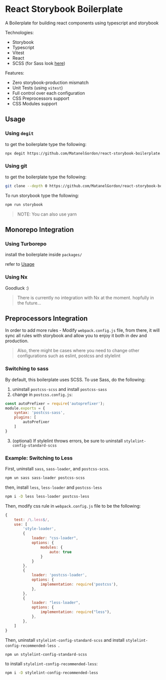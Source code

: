 # React Storybook Boilerplate
A Boilerplate for building react components using typescript and storybook

Technologies:
- Storybook
- Typescript
- Vitest
- React
- SCSS (for Sass look [here](#Switching-to-sass))

Features:
- Zero storybook-production mismatch
- Unit Tests (using `vitest`)
- Full control over each configuration
- CSS Preprocessors support
- CSS Modules support

## Usage

### Using `degit`

to get the boilerplate type the following:

```bash
npx degit https://github.com/MatanelGordon/react-storybook-boilerplate.git <directory name>
```

### Using git

to get the boilerplate type the following:

```bash
git clone --depth 0 https://github.com/MatanelGordon/react-storybook-boilerplate.git <directory name>
```

To run storybook type the following:

```bash
npm run storybook
```

> NOTE: You can also use yarn

## Monorepo Integration

### Using Turborepo
install the boilerplate inside `packages/`

refer to [Usage](#Usage)

### Using Nx

Goodluck :)

> There is currently no integration with Nx at the moment. hopfully in the future... 


## Preprocessors Integration
In order to add more rules - Modify `webpack.config.js` file, from there, it will sync all rules with storybook and allow you to enjoy it both in dev and production.

> Also, there might be cases where you need to change other configurations such as eslint, postcss and stylelint

### Switching to sass

By default, this boilerplate uses SCSS. To use Sass, do the following:
1. uninstall `postcss-scss` and install `postcss-sass`
2. change in `postcss.config.js`:
```javascript
const autoPrefixer = require('autoprefixer');
module.exports = {
	syntax: 'postcss-sass',
	plugins: [
		autoPrefixer
	]
}
```
3. (optional) If stylelint throws errors, be sure to uninstall `stylelint-config-standard-scss`


### Example: Switching to Less

First, uninstall `sass`, `sass-loader`, and `postcss-scss`.

```bash
npm un sass sass-loader postcss-scss
```

then, install `less`, `less-loader` and `postcss-less`

```bash
npm i -D less less-loader postcss-less
```

Then, modify css rule in `webpack.config.js` file to be the following:

```javascript
{
	test: /\.less$/,
	use: [
		'style-loader',
		{
			loader: "css-loader",
			options: {
				modules: {
					auto: true
				}
			}
		},
		{
			loader: 'postcss-loader',
			options: {
				implementation: require('postcss'),
			},
		},
		{
			loader: "less-loader",
			options: {
				implementation: require("less"),
			},
		},
	]
}
```

Then, uninstall `stylelint-config-standard-scss` and install `stylelint-config-recommended-less
`.

```bash
npm un stylelint-config-standard-scss
```

to install `stylelint-config-recommended-less`:

```bash
npm i -D stylelint-config-recommended-less
```
